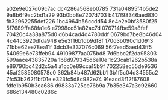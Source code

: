 a02e9e027d09c7ac
dc4286a568eb0785
731a04895f4b5de2
9a8b6f9ac2bd1a29
93b0bb8e7207d703
b417f98346aed830
fb32962255def226
1bc4964b56ccdd54
8e4e2e0bf3580f25
5f7689ffa68fa1e6
e7998cd51a82ac7d
076714fbe59a8fef
70420c4a38a875d0
d6b4cad4d4780ddf
0679bd7be8b46d04
4c44c3920dfda948
e5e3f16b1db9df8f
170d3b090c1d0913
71bbe62ee78ea11f
3dcb3e337076c069
56f7ead5aed43ff5
54069e6e73ffeb94
49109877aa075bd8
7d6bbc2f2da95803
599aace43835720a
1b8d979345d6e10e
1c23cab1262b538a
e89790bc42d2c5a4
a1cc0e89cca15b9f
702258ec55de9536
45af2585080578c0
362b84b487d62bb1
3b1f5c04d34555c2
7fc53b262f1bf01e
e323fc5d8c982e74
91eacd3f12f67608
fdfe1b950b3ea686
d9833a725ce76b9a
7b35e347a3c92660
686c134480c0286c
